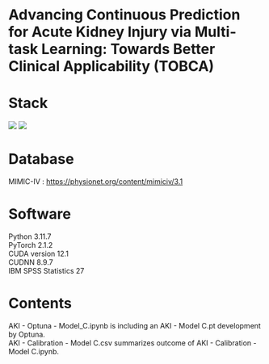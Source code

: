 # Advancing Continuous Prediction for Acute Kidney Injury via Multi-task Learning: Towards Better Clinical Applicability (TOBCA)

# Stack  
 <img src="https://img.shields.io/badge/Python-3776AB?style=flat&logo=Python&logoColor=white"/> <img src="https://img.shields.io/badge/pytorch-EE4C2C?style=flat&logo=pytorch&logoColor=white"/>

# Database
MIMIC-IV : https://physionet.org/content/mimiciv/3.1

# Software
Python 3.11.7 <br/>
PyTorch 2.1.2 <br/>
CUDA version 12.1 <br/>
CUDNN 8.9.7 <br/>
IBM SPSS Statistics 27

# Contents
AKI - Optuna - Model_C.ipynb is including an AKI - Model C.pt development by Optuna. <br/>
AKI - Calibration - Model C.csv summarizes outcome of AKI - Calibration - Model C.ipynb.

